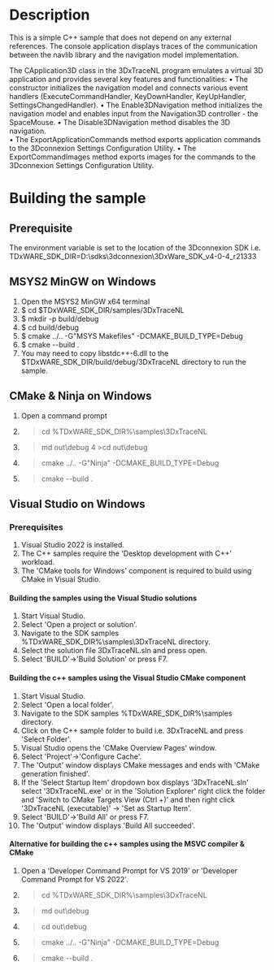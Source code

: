 # Description
This is a simple C++ sample that does not depend on any external references.
The console application displays traces of the communication between the navlib library
and the navigation model implementation.

The CApplication3D class in the 3DxTraceNL program emulates a virtual 3D application and 
provides several key features and functionalities:
•	The constructor initializes the navigation model and connects various event handlers
    (ExecuteCommandHandler, KeyDownHandler, KeyUpHandler, SettingsChangedHandler).
•	The Enable3DNavigation method initializes the navigation model and enables input
    from the Navigation3D controller - the SpaceMouse.
•	The Disable3DNavigation method disables the 3D navigation.    
•	The ExportApplicationCommands method exports application commands to the 3Dconnexion
    Settings Configuration Utility.
•	The ExportCommandImages method exports images for the commands to the 3Dconnexion
    Settings Configuration Utility.    

# Building the sample
## Prerequisite
The environment variable is set to the location of the 3Dconnexion SDK i.e.
TDxWARE_SDK_DIR=D:\sdks\3dconnexion\3DxWare_SDK_v4-0-4_r21333

## MSYS2 MinGW on Windows
1. Open the MSYS2 MinGW x64 terminal
2. $ cd $TDxWARE_SDK_DIR/samples/3DxTraceNL
3. $ mkdir -p build/debug
4. $ cd build/debug
5. $ cmake ../.. -G"MSYS Makefiles" -DCMAKE_BUILD_TYPE=Debug
6. $ cmake --build .
7. You may need to copy libstdc++-6.dll to the $TDxWARE_SDK_DIR/build/debug/3DxTraceNL directory to run the sample.

## CMake & Ninja on Windows
1. Open a command prompt
2. >cd %TDxWARE_SDK_DIR%\samples\3DxTraceNL
3. >md out\debug
4  >cd out\debug
5. >cmake ../.. -G"Ninja" -DCMAKE_BUILD_TYPE=Debug
6. >cmake --build .

## Visual Studio on Windows
### Prerequisites
1. Visual Studio 2022 is installed.
3. The C++ samples require the 'Desktop development with C++' workload.
4. The 'CMake tools for Windows' component is required to build using CMake in Visual Studio.

#### Building the samples using the Visual Studio solutions
1. Start Visual Studio.
2. Select 'Open a project or solution'.
3. Navigate to the SDK samples %TDxWARE_SDK_DIR%\samples\3DxTraceNL directory.
4. Select the solution file 3DxTraceNL.sln and press open.
6. Select 'BUILD'->'Build Solution' or press F7.

#### Building the c++ samples using the Visual Studio CMake component
1. Start Visual Studio.
2. Select 'Open a local folder'.
3. Navigate to the SDK samples %TDxWARE_SDK_DIR%\samples directory.
4. Click on the C++ sample folder to build i.e. 3DxTraceNL and press 'Select Folder'.
5. Visual Studio opens the 'CMake Overview Pages' window.
6. Select 'Project'->'Configure Cache'.
7. The 'Output' window displays CMake messages and ends with 'CMake generation finished'.
8. If the 'Select Startup Item' dropdown box displays '3DxTraceNL.sln' select '3DxTraceNL.exe'
   or in the 'Solution Explorer' right click the folder and 'Switch to CMake Targets View (Ctrl +)'
   and then right click '3DxTraceNL (executable)' -> 'Set as Startup Item'. 
9. Select 'BUILD'->'Build All' or press F7.
10. The 'Output' window displays 'Build All succeeded'.

####  Alternative for building the c++ samples using the MSVC compiler & CMake
1. Open a 'Developer Command Prompt for VS 2019' or 'Developer Command Prompt for VS 2022'.
2. >cd %TDxWARE_SDK_DIR%\samples\3DxTraceNL
3. >md out\debug
4. >cd out\debug
5. >cmake ../.. -G"Ninja" -DCMAKE_BUILD_TYPE=Debug
6. >cmake --build .
